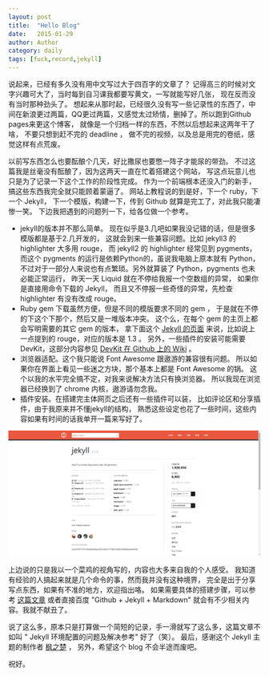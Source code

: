 ```yaml
---
layout: post
title:  "Hello Blog"
date:   2015-01-29
author: Author
category: daily
tags: [fuck,record,jekyll]
---
```


说起来，已经有多久没有用中文写过大于四百字的文章了？
记得高三的时候对文字兴趣可大了，当时每到自习课我都要写黄文，一写就能写好几张，
现在反而没有当时那种劲头了。
想起来从那时起，已经很久没有写一些记录性的东西了，中间在新浪更过两篇，QQ更过两篇，又感觉太过矫情，删掉了。所以跑到Github pages来更这个博客，
就像是一个归档一样的东西，不然以后想起来这两年干了啥，
不要只想到赶不完的 deadline ，
做不完的视频，以及总是用完的卷纸，感觉这样有点荒废。

以前写东西怎么也要酝酿个几天，好比撒尿也要憋一阵子才能尿的带劲。
不过这篇我是丝毫没有酝酿了，因为这两天一直在忙着搭建这个网站，
写这点玩意儿也只是为了记录一下这个工作的阶段性完成。
作为一个前端根本还没入门的新手，搞这些东西我完全就只能顾着蒙逼了。
网站上教程说的到是好，下一个 ruby，下一个 Jekyll，
下一个模版，构建一下，传到 Github 就算是完工了，对此我只能凄惨一笑。
下边我把遇到的问题列一下，给各位做一个参考。

* jekyll的版本并不那么简单。
  现在似乎是3.几吧如果我没记错的话，但是很多模版都是基于2.几开发的，
  这就会到来一些兼容问题。比如 jekyll3 的 highlighter 大多用 rouge，
  而 jekyll2 的 highlighter 经常见到 pygments，
  而这个 pygments 的运行是依赖Python的，虽说我电脑上原本就有 Python，
  不过对于一部分人来说也有点繁琐。另外就算装了 Python，pygments 也未必能正常运行，
  昨天一天 Liquid 就在不停给我报一个空数组的异常，
  如果你是直接用命令下载的 Jekyll，
  而且又不停报一些奇怪的异常，先检查 highlighter 有没有改成 rouge。
* Ruby gem 下载虽然方便，但是不同的模版要求不同的 gem ，
  于是就在不停的下这个下那个，然后又是一堆版本冲突。
  这个么，在每个 gem 的主页上都会写明需要的其它 gem 的版本，
  拿下面这个 [Jekyll 的页面](https://rubygems.org/gems/jekyll)
  来说，比如说上一点提到的 rouge，对应的版本是 1.3 。
  另外，一些插件的安装可能需要DevKit，这部分内容参见
  [DevKit 在 Github 上的 Wiki](https://github.com/oneclick/rubyinstaller/wiki/Development-Kit) 。
* 浏览器适配。这个我只能说 Font Awesome 跟遨游的兼容很有问题。 
  所以如果你在界面上看见一些迷之方块，那个基本上都是 Font Awesome 的锅。
  这个以我的水平完全搞不定，对我来说解决方法只有换浏览器。
  所以我现在浏览器已经换到了 chrome 内核，遨游请勿念我。
* 插件安装。在搭建完主体网页之后还有一些插件可以装，
  比如评论区和分享插件，由于我原来并不懂jekyll的结构，
  熟悉这些设定也花了一些时间，这些内容如果有时间的话我单开一篇来写好了。

![Jekyll](/img/posts/hello_blog_1.jpg)


上边说的只是我以一个菜鸡的视角写的，内容也大多来自我的个人感受。
我知道有经验的人搞起来就是几个命令的事，然而我并没有这种境界，
完全是出于分享写点东西，如果有不准的地方，欢迎指出咯。
如果需要具体的搭建步骤，可以参考
[这篇文章](http://site.douban.com/196781/widget/notes/12161495/note/264946576/) 或者直接百度 "Github + Jekyll + Markdown" 就会有不少相关内容。我就不献丑了。

说了这么多，原本只是打算做一个简短的记录，手一滑就写了这么多，这篇文章不如叫
" Jekyll 环境配置的问题及解决参考" 好了（笑）。
最后，感谢这个 Jekyll 主题的制作者 [枫之楚](https://github.com/fengzhichu/) ，
另外，希望这个 blog 不会半途而废吧。

祝好。
